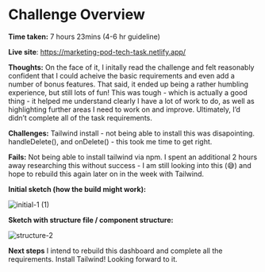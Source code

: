 # Challenge Overview

**Time taken:** 7 hours 23mins (4-6 hr guideline)
<br>

**Live site**: https://marketing-pod-tech-task.netlify.app/
<br>

**Thoughts:** On the face of it, I initally read the challenge and felt reasonably confident that I could acheive the basic requirements and even add a number of bonus features. 
That said, it ended up being a rather humbling experience, but still lots of fun! This was tough - which is actually a good thing - it helped me understand clearly I have a lot of work to do, as well as highlighting further areas I need to work on and improve. Ultimately, I’d didn’t complete all of the task requirements.
<br>

**Challenges:** Tailwind install - not being able to install this was disapointing. handleDelete(), and onDelete() - this took me time to get right.
<br>

**Fails:** Not being able to install tailwind via npm. I spent an additional 2 hours away researching this without success - I am still looking into this (😅) and hope to rebuild this again later on in the week with Tailwind.
<br>

**Initial sketch (how the build might work):**

![initial-1 (1)](https://github.com/JAldo1980/marketing-pod-dashboard-challenge/assets/80925002/86104663-1fe9-4453-add4-2394b09ee82f)

**Sketch with structure file / component structure:**

![structure-2](https://github.com/JAldo1980/marketing-pod-dashboard-challenge/assets/80925002/3de0e750-3aca-4c18-ac04-90ad7a112ac1)

**Next steps**
I intend to rebuild this dashboard and complete all the requirements. Install Tailwind! Looking forward to it.
